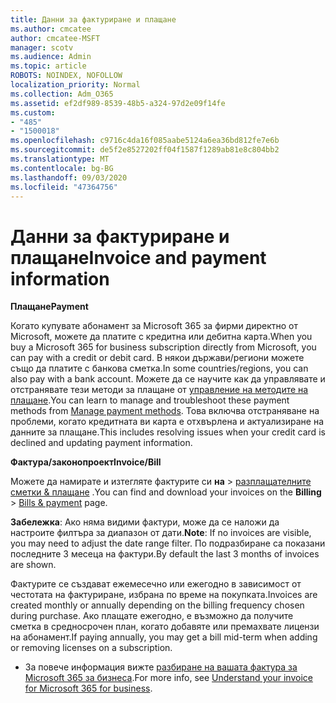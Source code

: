 ```yaml
---
title: Данни за фактуриране и плащане
ms.author: cmcatee
author: cmcatee-MSFT
manager: scotv
ms.audience: Admin
ms.topic: article
ROBOTS: NOINDEX, NOFOLLOW
localization_priority: Normal
ms.collection: Adm_O365
ms.assetid: ef2df989-8539-48b5-a324-97d2e09f14fe
ms.custom:
- "485"
- "1500018"
ms.openlocfilehash: c9716c4da16f085aabe5124a6ea36bd812fe7e6b
ms.sourcegitcommit: de5f2e8527202ff04f1587f1289ab81e8c804bb2
ms.translationtype: MT
ms.contentlocale: bg-BG
ms.lasthandoff: 09/03/2020
ms.locfileid: "47364756"
---
```

# <a name="invoice-and-payment-information"></a><span data-ttu-id="8d922-102">Данни за фактуриране и плащане</span><span class="sxs-lookup"><span data-stu-id="8d922-102">Invoice and payment information</span></span>

<span data-ttu-id="8d922-103">**Плащане**</span><span class="sxs-lookup"><span data-stu-id="8d922-103">**Payment**</span></span>

<span data-ttu-id="8d922-104">Когато купувате абонамент за Microsoft 365 за фирми директно от Microsoft, можете да платите с кредитна или дебитна карта.</span><span class="sxs-lookup"><span data-stu-id="8d922-104">When you buy a Microsoft 365 for business subscription directly from Microsoft, you can pay with a credit or debit card.</span></span>  <span data-ttu-id="8d922-105">В някои държави/региони можете също да платите с банкова сметка.</span><span class="sxs-lookup"><span data-stu-id="8d922-105">In some countries/regions, you can also pay with a bank account.</span></span>  <span data-ttu-id="8d922-106">Можете да се научите как да управлявате и отстранявате тези методи за плащане от [управление на методите на плащане](https://docs.microsoft.com/microsoft-365/commerce/billing-and-payments/manage-payment-methods).</span><span class="sxs-lookup"><span data-stu-id="8d922-106">You can learn to manage and troubleshoot these payment methods from [Manage payment methods](https://docs.microsoft.com/microsoft-365/commerce/billing-and-payments/manage-payment-methods).</span></span> <span data-ttu-id="8d922-107">Това включва отстраняване на проблеми, когато кредитната ви карта е отхвърлена и актуализиране на данните за плащане.</span><span class="sxs-lookup"><span data-stu-id="8d922-107">This includes resolving issues when your credit card is declined and updating payment information.</span></span>

<span data-ttu-id="8d922-108">**Фактура/законопроект**</span><span class="sxs-lookup"><span data-stu-id="8d922-108">**Invoice/Bill**</span></span>

<span data-ttu-id="8d922-109">Можете да намирате и изтегляте фактурите си **на**  >  [разплащателните сметки & плащане](https://go.microsoft.com/fwlink/p/?linkid=848039) .</span><span class="sxs-lookup"><span data-stu-id="8d922-109">You can find and download your invoices on the **Billing** > [Bills & payment](https://go.microsoft.com/fwlink/p/?linkid=848039) page.</span></span>  

<span data-ttu-id="8d922-110">**Забележка**: Ако няма видими фактури, може да се наложи да настроите филтъра за диапазон от дати.</span><span class="sxs-lookup"><span data-stu-id="8d922-110">**Note**: If no invoices are visible, you may need to adjust the date range filter.</span></span>  <span data-ttu-id="8d922-111">По подразбиране са показани последните 3 месеца на фактури.</span><span class="sxs-lookup"><span data-stu-id="8d922-111">By default the last 3 months of invoices are shown.</span></span>

<span data-ttu-id="8d922-112">Фактурите се създават ежемесечно или ежегодно в зависимост от честотата на фактуриране, избрана по време на покупката.</span><span class="sxs-lookup"><span data-stu-id="8d922-112">Invoices are created monthly or annually depending on the billing frequency chosen during purchase.</span></span>  <span data-ttu-id="8d922-113">Ако плащате ежегодно, е възможно да получите сметка в средносрочен план, когато добавяте или премахвате лицензи на абонамент.</span><span class="sxs-lookup"><span data-stu-id="8d922-113">If paying annually, you may get a bill mid-term when adding or removing licenses on a subscription.</span></span>

- <span data-ttu-id="8d922-114">За повече информация вижте [разбиране на вашата фактура за Microsoft 365 за бизнеса](https://docs.microsoft.com/microsoft-365/commerce/billing-and-payments/understand-your-invoice2).</span><span class="sxs-lookup"><span data-stu-id="8d922-114">For more info, see [Understand your invoice for Microsoft 365 for business](https://docs.microsoft.com/microsoft-365/commerce/billing-and-payments/understand-your-invoice2).</span></span>